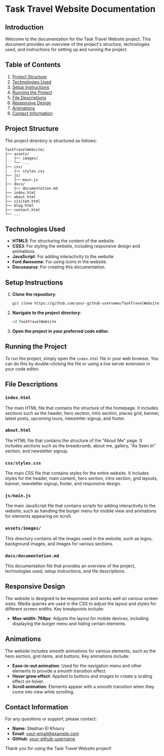 # Task Travel Website Documentation

## Introduction

Welcome to the documentation for the Task Travel Website project. This document provides an overview of the project's structure, technologies used, and instructions for setting up and running the project.

## Table of Contents

1. [Project Structure](#project-structure)
2. [Technologies Used](#technologies-used)
3. [Setup Instructions](#setup-instructions)
4. [Running the Project](#running-the-project)
5. [File Descriptions](#file-descriptions)
6. [Responsive Design](#responsive-design)
7. [Animations](#animations)
8. [Contact Information](#contact-information)

## Project Structure

The project directory is structured as follows:

```
TaskTravelWebsite/
├── assets/
│   ├── images/
│   └── ...
├── css/
│   ├── styles.css
├── js/
│   ├── main.js
├── docs/
│   ├── documentation.md
├── index.html
├── about.html
├── visited.html
├── blog.html
├── contact.html
└── ...
```

## Technologies Used

- **HTML5**: For structuring the content of the website.
- **CSS3**: For styling the website, including responsive design and animations.
- **JavaScript**: For adding interactivity to the website.
- **Font Awesome**: For using icons in the website.
- **Docusaurus**: For creating this documentation.

## Setup Instructions

1. **Clone the repository**:
    ```sh
    git clone https://github.com/your-github-username/TaskTravelWebsite.git
    ```

2. **Navigate to the project directory**:
    ```sh
    cd TaskTravelWebsite
    ```

3. **Open the project in your preferred code editor**.

## Running the Project

To run the project, simply open the `index.html` file in your web browser. You can do this by double-clicking the file or using a live server extension in your code editor.

## File Descriptions

### `index.html`

The main HTML file that contains the structure of the homepage. It includes sections such as the header, hero section, intro section, places grid, banner, latest posts, upcoming tours, newsletter signup, and footer.

### `about.html`

The HTML file that contains the structure of the "About Me" page. It includes sections such as the breadcrumb, about me, gallery, "As Seen In" section, and newsletter signup.

### `css/styles.css`

The main CSS file that contains styles for the entire website. It includes styles for the header, main content, hero section, intro section, grid layouts, banner, newsletter signup, footer, and responsive design.

### `js/main.js`

The main JavaScript file that contains scripts for adding interactivity to the website, such as handling the burger menu for mobile view and animations for elements appearing on scroll.

### `assets/images/`

This directory contains all the images used in the website, such as logos, background images, and images for various sections.

### `docs/documentation.md`

This documentation file that provides an overview of the project, technologies used, setup instructions, and file descriptions.

## Responsive Design

The website is designed to be responsive and works well on various screen sizes. Media queries are used in the CSS to adjust the layout and styles for different screen widths. Key breakpoints include:

- **Max-width: 768px**: Adjusts the layout for mobile devices, including displaying the burger menu and hiding certain elements.

## Animations

The website includes smooth animations for various elements, such as the hero section, grid items, and buttons. Key animations include:

- **Ease-in-out animation**: Used for the navigation menu and other elements to provide a smooth transition effect.
- **Hover grow effect**: Applied to buttons and images to create a scaling effect on hover.
- **Scroll animation**: Elements appear with a smooth transition when they come into view while scrolling.

## Contact Information

For any questions or support, please contact:

- **Name**: Stephan El Khoury
- **Email**: your-email@example.com
- **GitHub**: [your-github-username](https://github.com/your-github-username)

Thank you for using the Task Travel Website project!
